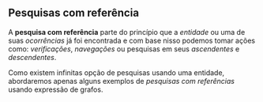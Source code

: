 ## Pesquisas com referência <header-set anchor-name="search-with-references" />

A **pesquisa com referência** parte do princípio que a _entidade_ ou uma de suas _ocorrências_ já foi encontrada e com base nisso podemos tomar ações como: _verificações_, _navegações_ ou pesquisas em seus _ascendentes_ e _descendentes_.

Como existem infinitas opção de pesquisas usando uma entidade, abordaremos apenas alguns exemplos de _pesquisas com referências_ usando expressão de grafos.